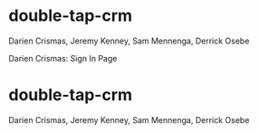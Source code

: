 <!-- <<<<<<< main -->
# double-tap-crm
Darien Crismas, Jeremy Kenney, Sam Mennenga, Derrick Osebe


Darien Crismas: Sign In Page

# double-tap-crm
Darien Crismas, Jeremy Kenney, Sam Mennenga, Derrick Osebe
<!-- >>>>>>> main -->
